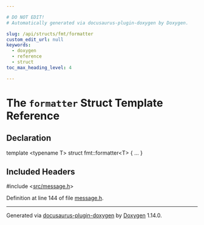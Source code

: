 ```yaml
---

# DO NOT EDIT!
# Automatically generated via docusaurus-plugin-doxygen by Doxygen.

slug: /api/structs/fmt/formatter
custom_edit_url: null
keywords:
  - doxygen
  - reference
  - struct
toc_max_heading_level: 4

---
```


<div class="doxyPage">

# The `formatter` Struct Template Reference



## Declaration

<div class="doxyDeclaration">
template &lt;typename T&gt;
struct fmt::formatter&lt;T&gt; { ... }
</div>

## Included Headers

<div class="doxyIncludesList">#include &lt;<a href="/web-doxygen/docs/api/files/src/message-h">src/message.h</a>&gt;
</div>


Definition at line 144 of file <a href="/web-doxygen/docs/api/files/src/message-h">message.h</a>.

<hr/>

<p class="doxyGeneratedBy">Generated via <a href="https://github.com/xpack/docusaurus-plugin-doxygen">docusaurus-plugin-doxygen</a> by <a href="https://www.doxygen.nl">Doxygen</a> 1.14.0.</p>

</div>
